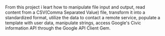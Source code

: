 From this project i leart how to manipulate file input and output, read content from a CSV(Comma Separated Value) file, transform it into a standardized format, utilize the data to contact a remote service, populate a template with user data, manipulate strings, access Google's Civic information API through the Google API Client Gem.